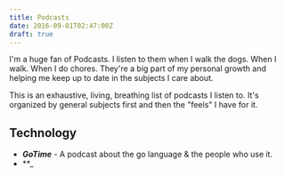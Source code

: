 ```yaml
---
title: Podcasts
date: 2016-09-01T02:47:00Z
draft: true
---
```


I'm a huge fan of Podcasts. I listen to them when I walk the dogs. When I walk. When I do chores. They're a big part of my personal growth and helping me keep up to date in the subjects I care about. 

This is an exhaustive, living, breathing list of podcasts I listen to. It's organized by general subjects first and then the "feels" I have for it.

## Technology

- **_GoTime_** - A podcast about the go language & the people who use it.
- **_

